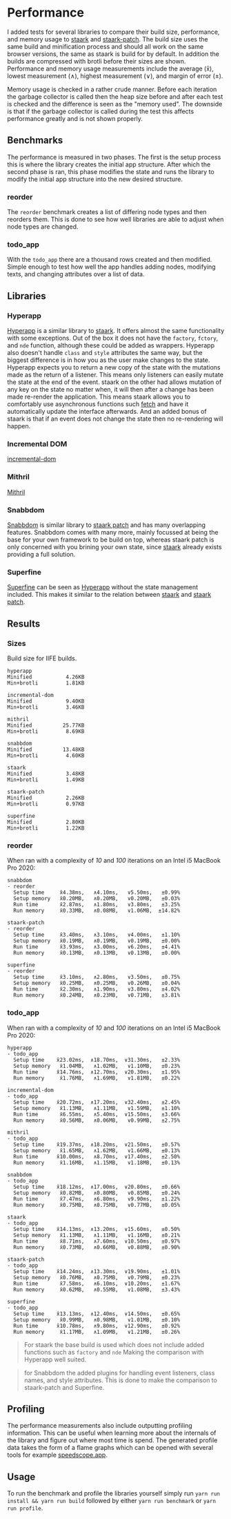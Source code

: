 # Performance

I added tests for several libraries to compare their build size, performance, and memory usage to [staark](https://github.com/doars/staark/tree/main/packages/staark#readme) and [staark-patch](https://github.com/doars/staark/tree/main/packages/staark-patch#readme). The build size uses the same build and minification process and should all work on the same browser versions, the same as staark is build for by default. In addition the builds are compressed with brotli before their sizes are shown. Performance and memory usage measurements include the average (x̄), lowest measurement (∧), highest measurement (∨), and margin of error (±).

Memory usage is checked in a rather crude manner. Before each iteration the garbage collector is called then the heap size before and after each test is checked and the difference is seen as the "memory used". The downside is that if the garbage collector is called during the test this affects performance greatly and is not shown properly.

## Benchmarks

The performance is measured in two phases. The first is the setup process this is where the library creates the initial app structure. After which the second phase is ran, this phase modifies the state and runs the library to modify the initial app structure into the new desired structure.

### reorder

The `reorder` benchmark creates a list of differing node types and then reorders them. This is done to see how well libraries are able to adjust when node types are changed.

### todo_app

With the `todo_app` there are a thousand rows created and then modified. Simple enough to test how well the app handles adding nodes, modifying texts, and changing attributes over a list of data.

## Libraries

### Hyperapp

[Hyperapp](https://github.com/jorgebucaran/hyperapp#readme) is a similar library to [staark](https://github.com/doars/staark/tree/main/packages/staark#readme). It offers almost the same functionality with some exceptions. Out of the box it does not have the `factory`, `fctory`, and `nde` function, although these could be added as wrappers. Hyperapp also doesn't handle `class` and `style` attributes the same way, but the biggest difference is in how you as the user make changes to the state. Hyperapp expects you to return a new copy of the state with the mutations made as the return of a listener. This means only listeners can easily mutate the state at the end of the event. staark on the other had allows mutation of any key on the state no matter when, it will then after a change has been made re-render the application. This means staark allows you to comfortably use asynchronous functions such [fetch](https://github.com/doars/staark/tree/main/packages/vroagn#readme) and have it automatically update the interface afterwards. And an added bonus of staark is that if an event does not change the state then no re-rendering will happen.

### Incremental DOM

[incremental-dom](https://github.com/google/incremental-dom#readme)

### Mithril

[Mithril](https://github.com/MithrilJS/mithril.js#readme)

### Snabbdom

[Snabbdom](https://github.com/snabbdom/snabbdom#readme) is similar library to [staark patch](https://github.com/doars/staark/tree/main/packages/staark-patch#readme) and has many overlapping features. Snabbdom comes with many more, mainly focussed at being the base for your own framework to be build on top, whereas staark patch is only concerned with you brining your own state, since [staark](https://github.com/doars/staark/tree/main/packages/staark#readme) already exists providing a full solution.

### Superfine

[Superfine](https://github.com/jorgebucaran/superfine#readme) can be seen as [Hyperapp](https://github.com/jorgebucaran/hyperapp#readme) without the state management included. This makes it similar to the relation between [staark](https://github.com/doars/staark/tree/main/packages/staark#readme) and [staark patch](https://github.com/doars/staark/tree/main/packages/staark-patch#readme).

## Results

### Sizes

Build size for IIFE builds.

```
hyperapp
Minified           4.26KB
Min+brotli         1.81KB

incremental-dom
Minified           9.40KB
Min+brotli         3.46KB

mithril
Minified          25.77KB
Min+brotli         8.69KB

snabbdom
Minified          13.48KB
Min+brotli         4.60KB

staark
Minified           3.48KB
Min+brotli         1.49KB

staark-patch
Minified           2.26KB
Min+brotli         0.97KB

superfine
Minified           2.80KB
Min+brotli         1.22KB
```

### reorder

When ran with a complexity of _10_ and _100_ iterations on an Intel i5 MacBook Pro 2020:

```
snabbdom
- reorder
  Setup time     x̄4.38ms,   ∧4.10ms,   ∨5.50ms,   ±0.99%
  Setup memory   x̄0.20MB,   ∧0.20MB,   ∨0.20MB,   ±0.03%
  Run time       x̄2.87ms,   ∧1.80ms,   ∨3.80ms,   ±3.25%
  Run memory     x̄0.33MB,   ∧0.08MB,   ∨1.06MB,  ±14.82%

staark-patch
- reorder
  Setup time     x̄3.40ms,   ∧3.10ms,   ∨4.00ms,   ±1.10%
  Setup memory   x̄0.19MB,   ∧0.19MB,   ∨0.19MB,   ±0.00%
  Run time       x̄3.93ms,   ∧3.00ms,   ∨6.20ms,   ±4.41%
  Run memory     x̄0.13MB,   ∧0.13MB,   ∨0.13MB,   ±0.00%

superfine
- reorder
  Setup time     x̄3.10ms,   ∧2.80ms,   ∨3.50ms,   ±0.75%
  Setup memory   x̄0.25MB,   ∧0.25MB,   ∨0.26MB,   ±0.04%
  Run time       x̄2.30ms,   ∧1.90ms,   ∨3.80ms,   ±4.02%
  Run memory     x̄0.24MB,   ∧0.23MB,   ∨0.71MB,   ±3.81%
```

### todo_app

When ran with a complexity of _10_ and _100_ iterations on an Intel i5 MacBook Pro 2020:

```
hyperapp
- todo_app
  Setup time    x̄23.02ms,  ∧18.70ms,  ∨31.30ms,   ±2.33%
  Setup memory   x̄1.04MB,   ∧1.02MB,   ∨1.10MB,   ±0.23%
  Run time      x̄14.76ms,  ∧12.70ms,  ∨20.30ms,   ±1.95%
  Run memory     x̄1.76MB,   ∧1.69MB,   ∨1.81MB,   ±0.22%

incremental-dom
- todo_app
  Setup time    x̄20.72ms,  ∧17.20ms,  ∨32.40ms,   ±2.45%
  Setup memory   x̄1.13MB,   ∧1.11MB,   ∨1.59MB,   ±1.10%
  Run time       x̄6.55ms,   ∧5.40ms,  ∨15.50ms,   ±3.66%
  Run memory     x̄0.56MB,   ∧0.06MB,   ∨0.99MB,   ±2.75%

mithril
- todo_app
  Setup time    x̄19.37ms,  ∧18.20ms,  ∨21.50ms,   ±0.57%
  Setup memory   x̄1.65MB,   ∧1.62MB,   ∨1.66MB,   ±0.13%
  Run time      x̄10.00ms,   ∧8.70ms,  ∨17.40ms,   ±2.50%
  Run memory     x̄1.16MB,   ∧1.15MB,   ∨1.18MB,   ±0.13%

snabbdom
- todo_app
  Setup time    x̄18.12ms,  ∧17.00ms,  ∨20.80ms,   ±0.66%
  Setup memory   x̄0.82MB,   ∧0.80MB,   ∨0.85MB,   ±0.24%
  Run time       x̄7.47ms,   ∧6.80ms,   ∨9.90ms,   ±1.22%
  Run memory     x̄0.75MB,   ∧0.75MB,   ∨0.77MB,   ±0.05%

staark
- todo_app
  Setup time    x̄14.13ms,  ∧13.20ms,  ∨15.60ms,   ±0.50%
  Setup memory   x̄1.13MB,   ∧1.11MB,   ∨1.16MB,   ±0.21%
  Run time       x̄8.71ms,   ∧7.60ms,  ∨10.50ms,   ±0.97%
  Run memory     x̄0.73MB,   ∧0.66MB,   ∨0.88MB,   ±0.90%

staark-patch
- todo_app
  Setup time    x̄14.24ms,  ∧13.30ms,  ∨19.90ms,   ±1.01%
  Setup memory   x̄0.76MB,   ∧0.75MB,   ∨0.79MB,   ±0.23%
  Run time       x̄7.58ms,   ∧6.10ms,  ∨10.20ms,   ±1.67%
  Run memory     x̄0.62MB,   ∧0.55MB,   ∨1.08MB,   ±3.43%

superfine
- todo_app
  Setup time    x̄13.13ms,  ∧12.40ms,  ∨14.50ms,   ±0.65%
  Setup memory   x̄0.99MB,   ∧0.98MB,   ∨1.01MB,   ±0.10%
  Run time      x̄10.78ms,   ∧9.80ms,  ∨12.90ms,   ±0.92%
  Run memory     x̄1.17MB,   ∧1.09MB,   ∨1.21MB,   ±0.26%
```

> For staark the base build is used which does not include added functions such as `factory` and `nde` Making the comparison with Hyperapp well suited.

> for Snabbdom the added plugins for handling event listeners, class names, and style attributes. This is done to make the comparison to staark-patch and Superfine.

## Profiling

The performance measurements also include outputting profiling information. This can be useful when learning more about the internals of the library and figure out where most time is spend. The generated profile data takes the form of a flame graphs which can be opened with several tools for example [speedscope.app](https://speedscope.app).

## Usage

To run the benchmark and profile the libraries yourself simply run `yarn run install && yarn run build` followed by either `yarn run benchmark` or `yarn run profile`.
